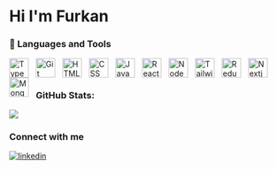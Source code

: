 # Hi I'm Furkan


### 🧰 Languages and Tools

<img align="left" alt="TypeScript" width="35px" style="padding-right:10px;" src="https://cdn.jsdelivr.net/gh/devicons/devicon/icons/typescript/typescript-original.svg"/>
<img align="left" alt="Git" width="35px" style="padding-right:10px;" src="https://cdn.jsdelivr.net/gh/devicons/devicon/icons/git/git-original.svg" />
<img align="left" alt="HTML" width="35px" style="padding-right:10px;" src="https://cdn.jsdelivr.net/gh/devicons/devicon/icons/html5/html5-plain.svg" />
<img align="left" alt="CSS" width="35px" style="padding-right:10px;" src="https://cdn.jsdelivr.net/gh/devicons/devicon/icons/css3/css3-plain.svg" />
<img align="left" alt="JavaScript" width="35px" style="padding-right:10px;" src="https://cdn.jsdelivr.net/gh/devicons/devicon/icons/javascript/javascript-plain.svg" />
<img align="left" alt="React" width="35px" style="padding-right:10px;" src="https://cdn.jsdelivr.net/gh/devicons/devicon/icons/react/react-original.svg" />
<img align="left" alt="NodeJS" width="35px" style="padding-right:10px;" src="https://cdn.jsdelivr.net/gh/devicons/devicon/icons/nodejs/nodejs-original.svg" />
<img align="left" alt="Tailwind" width="35px" style="padding-right:10px;" src="https://cdn.jsdelivr.net/gh/devicons/devicon/icons/tailwindcss/tailwindcss-plain.svg" />
<img align="left" alt="Redux" width="35px" style="padding-right:10px;" src="https://cdn.jsdelivr.net/gh/devicons/devicon/icons/redux/redux-original.svg" />
<img align="left" alt="Nextjs" width="35px" style="padding-right:10px;   " src="https://cdn.jsdelivr.net/gh/devicons/devicon/icons/nextjs/nextjs-original.svg" />
<img align="left" alt="MongoDB" width="35px" style="padding-right:10px;   " src="https://cdn.jsdelivr.net/gh/devicons/devicon/icons/mongodb/mongodb-original-wordmark.svg" />

<br />

#
###  
### GitHub Stats:

![](https://github-readme-stats.vercel.app/api/top-langs/?username=furkankaraagc&theme=dark&hide_border=true&include_all_commits=false&count_private=false&layout=compact)

### Connect with me  
<div >
<a href="https://linkedin.com/in/furkan-karaağaç-8201a1142/" target="_blank">
<img src=https://img.shields.io/badge/linkedin-%231E77B5.svg?&style=for-the-badge&logo=linkedin&logoColor=white alt=linkedin style="margin-bottom: 5px;" />
</a>
</div>  

<!-- Proudly created with GPRM ( https://gprm.itsvg.in ) -->
